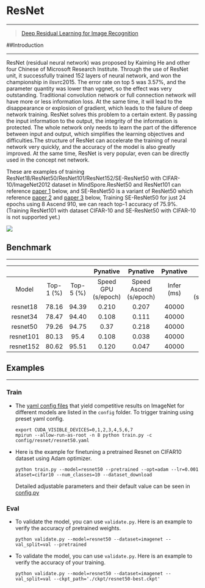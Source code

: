 # ResNet
***
> [Deep Residual Learning for Image Recognition](https://arxiv.org/pdf/1512.03385.pdf)

##Introduction
***
ResNet (residual neural network) was proposed by Kaiming He and other four Chinese of Microsoft Research Institute. Through the use of ResNet unit, it successfully trained 152 layers of neural network, and won the championship in ilsvrc2015. The error rate on top 5 was 3.57%, and the parameter quantity was lower than vggnet, so the effect was very outstanding. Traditional convolution network or full connection network will have more or less information loss. At the same time, it will lead to the disappearance or explosion of gradient, which leads to the failure of deep network training. ResNet solves this problem to a certain extent. By passing the input information to the output, the integrity of the information is protected. The whole network only needs to learn the part of the difference between input and output, which simplifies the learning objectives and difficulties.The structure of ResNet can accelerate the training of neural network very quickly, and the accuracy of the model is also greatly improved. At the same time, ResNet is very popular, even can be directly used in the concept net network.

These are examples of training ResNet18/ResNet50/ResNet101/ResNet152/SE-ResNet50 with CIFAR-10/ImageNet2012 dataset in MindSpore.ResNet50 and ResNet101 can reference [paper 1](https://arxiv.org/pdf/1512.03385.pdf) below, and SE-ResNet50 is a variant of ResNet50 which reference  [paper 2](https://arxiv.org/abs/1709.01507) and [paper 3](https://arxiv.org/abs/1812.01187) below, Training SE-ResNet50 for just 24 epochs using 8 Ascend 910, we can reach top-1 accuracy of 75.9%.(Training ResNet101 with dataset CIFAR-10 and SE-ResNet50 with CIFAR-10 is not supported yet.)

![](figures\resnet网络结构.png)



## Benchmark
***

|              |           |           |      Pynative       |        Pynative        |  Pynative  |        Graph        |         Graph          |   Graph    |           |            |
| :----------: | :-------: | :-------: | :-----------------: | :--------------------: | :--------: | :-----------------: | :--------------------: | :--------: | :-------: | :--------: |
|    Model     | Top-1 (%) | Top-5 (%) | Speed GPU (s/epoch) | Speed Ascend (s/epoch) | Infer (ms) | Speed GPU (s/epoch) | Speed Ascend (s/epoch) | Infer (ms) | Download  |   Config   |
| resnet18 |  78.16     |  94.39  |   0.210    |     0.207           |  40000    |    0.110       |     0.107       |  20000    | [model]() | [config]() |
| resnet34 |  78.47     |  94.40  |   0.108    |     0.111         |  40000    |    0.210       |     0.190       |  20000    | [model]() | [config]() |
| resnet50 |  79.26     |  94.75  |   0.37    |     0.218           |  40000    |    0.27       |     0.118       |  20000    | [model]() | [config]() |
| resnet101 |  80.13     |  95.4  |   0.108    |     0.038        |  40000    |    0.200      |     0.118       |  20000    | [model]() | [config]() |
| resnet152 |  80.62    |  95.51  |   0.120    |     0.047        |  40000    |    0.220      |     0.150       |  20000    | [model]() | [config]() |


## Examples

***

### Train

- The [yaml config files](../../config) that yield competitive results on ImageNet for different models are listed in the `config` folder. To trigger training using preset yaml config. 

  ```shell
  export CUDA_VISIBLE_DEVICES=0,1,2,3,4,5,6,7
  mpirun --allow-run-as-root -n 8 python train.py -c config/resnet/resnet50.yaml
  
  ```


- Here is the example for finetuning a pretrained Resnet on CIFAR10 dataset using Adam optimizer.

  ```shell
  python train.py --model=resnet50 --pretrained --opt=adam --lr=0.001 ataset=cifar10 --num_classes=10 --dataset_download
  
  ```
  
  Detailed adjustable parameters and their default value can be seen in [config.py](../../config.py)

### Eval

- To validate the model, you can use `validate.py`. Here is an example to verify the accuracy of pretrained weights.

  ```shell
  python validate.py --model=resnet50 --dataset=imagenet --val_split=val --pretrained
  
  ```

- To validate the model, you can use `validate.py`. Here is an example to verify the accuracy of your training.

  ```shell
  python validate.py --model=resnet50 --dataset=imagenet --val_split=val --ckpt_path='./ckpt/resnet50-best.ckpt' 
  ```

